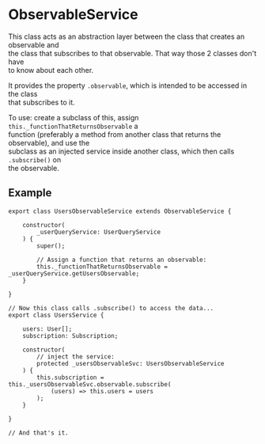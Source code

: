 # ObservableService

This class acts as an abstraction layer between the class that creates an observable and  
the class that subscribes to that observable.  That way those 2 classes don't have  
to know about each other.  

It provides the property `.observable`, which is intended to be accessed in the class  
that subscribes to it.

To use:  create a subclass of this, assign `this._functionThatReturnsObservable` a  
function (preferably a method from another class that returns the observable), and use the  
subclass as an injected service inside another class, which then calls `.subscribe()` on  
the observable.

## Example
```
export class UsersObservableService extends ObservableService {

    constructor(
        _userQueryService: UserQueryService
    ) {
        super();
        
        // Assign a function that returns an observable:
        this._functionThatReturnsObservable = _userQueryService.getUsersObservable;
    }

}

// Now this class calls .subscribe() to access the data...
export class UsersService {

    users: User[];
    subscription: Subscription;

    constructor(
        // inject the service:
        protected _usersObservableSvc: UsersObservableService
    ) {
        this.subscription = this._usersObservableSvc.observable.subscribe(
            (users) => this.users = users
        );
    }

}

// And that's it.
```